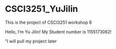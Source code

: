 # CSCI3251_YuJilin
This is the project of CSCI3251 workshop 6

Hello, I‘m Yu Jilin!
My Student number is 1155173082!

”I will pull my project later
